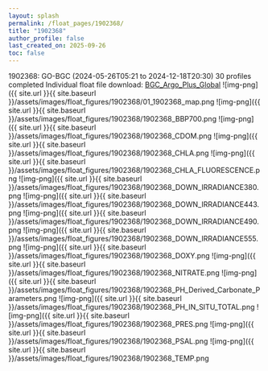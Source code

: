 ```yaml
---
layout: splash
permalink: /float_pages/1902368/
title: "1902368"
author_profile: false
last_created_on: 2025-09-26
toc: false
---
```

 
1902368: GO-BGC (2024-05-26T05:21 to 2024-12-18T20:30)
30 profiles completed
Individual float file download: [BGC_Argo_Plus_Global](https://ftp.soest.hawaii.edu/bgc_argo_plus/Individual_Floats/outliers_removed/1902368_Sprof_processed.nc)
![img-png]({{ site.url }}{{ site.baseurl }}/assets/images/float_figures/1902368/01_1902368_map.png
![img-png]({{ site.url }}{{ site.baseurl }}/assets/images/float_figures/1902368/1902368_BBP700.png
![img-png]({{ site.url }}{{ site.baseurl }}/assets/images/float_figures/1902368/1902368_CDOM.png
![img-png]({{ site.url }}{{ site.baseurl }}/assets/images/float_figures/1902368/1902368_CHLA.png
![img-png]({{ site.url }}{{ site.baseurl }}/assets/images/float_figures/1902368/1902368_CHLA_FLUORESCENCE.png
![img-png]({{ site.url }}{{ site.baseurl }}/assets/images/float_figures/1902368/1902368_DOWN_IRRADIANCE380.png
![img-png]({{ site.url }}{{ site.baseurl }}/assets/images/float_figures/1902368/1902368_DOWN_IRRADIANCE443.png
![img-png]({{ site.url }}{{ site.baseurl }}/assets/images/float_figures/1902368/1902368_DOWN_IRRADIANCE490.png
![img-png]({{ site.url }}{{ site.baseurl }}/assets/images/float_figures/1902368/1902368_DOWN_IRRADIANCE555.png
![img-png]({{ site.url }}{{ site.baseurl }}/assets/images/float_figures/1902368/1902368_DOXY.png
![img-png]({{ site.url }}{{ site.baseurl }}/assets/images/float_figures/1902368/1902368_NITRATE.png
![img-png]({{ site.url }}{{ site.baseurl }}/assets/images/float_figures/1902368/1902368_PH_Derived_Carbonate_Parameters.png
![img-png]({{ site.url }}{{ site.baseurl }}/assets/images/float_figures/1902368/1902368_PH_IN_SITU_TOTAL.png
![img-png]({{ site.url }}{{ site.baseurl }}/assets/images/float_figures/1902368/1902368_PRES.png
![img-png]({{ site.url }}{{ site.baseurl }}/assets/images/float_figures/1902368/1902368_PSAL.png
![img-png]({{ site.url }}{{ site.baseurl }}/assets/images/float_figures/1902368/1902368_TEMP.png
